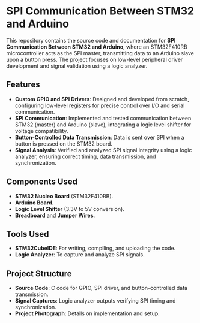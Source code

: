 
# SPI Communication Between STM32 and Arduino  

This repository contains the source code and documentation for **SPI Communication Between STM32 and Arduino**,
where an STM32F410RB microcontroller acts as the SPI master, transmitting data to an Arduino slave upon a button press. 
The project focuses on low-level peripheral driver development and signal validation using a logic analyzer.  

## Features  
- **Custom GPIO and SPI Drivers**: Designed and developed from scratch, configuring low-level registers for precise control over I/O and serial communication.  
- **SPI Communication**: Implemented and tested communication between STM32 (master) and Arduino (slave), integrating a logic level shifter for voltage compatibility.  
- **Button-Controlled Data Transmission**: Data is sent over SPI when a button is pressed on the STM32 board.  
- **Signal Analysis**: Verified and analyzed SPI signal integrity using a logic analyzer, ensuring correct timing, data transmission, and synchronization.  

## Components Used  
- **STM32 Nucleo Board** (STM32F410RB).  
- **Arduino Board**.  
- **Logic Level Shifter** (3.3V to 5V conversion).    
- **Breadboard** and **Jumper Wires**.  

## Tools Used  
- **STM32CubeIDE**: For writing, compiling, and uploading the code.  
- **Logic Analyzer**: To capture and analyze SPI signals.  

## Project Structure  
- **Source Code**: C code for GPIO, SPI driver, and button-controlled data transmission.  
- **Signal Captures**: Logic analyzer outputs verifying SPI timing and synchronization.  
- **Project Photograph**: Details on implementation and setup.  
